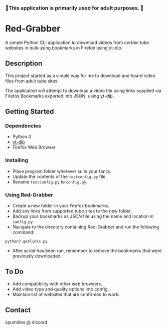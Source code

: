 ### 🔞This application is primarily used for adult purposes. 🔞

# Red-Grabber

A simple Python CLI application to download videos from *certain* tube websites in bulk using bookmarks in Firefox using yt-dlp.

## Description

This project started as a simple way for me to download and hoard video files from adult tube sites.

The application will attempt to download a video file using links supplied via Firefox Bookmarks exported into JSON, using yt-dlp.


## Getting Started

### Dependencies

* Python 3
* [yt-dlp](https://github.com/yt-dlp/yt-dlp)
* Firefox Web Browser



### Installing

* Place program folder wherever suits your fancy.
* Update the contents of the `testconfig.py` file.
* Rename `testconfig.py` to `config.py`.

### Using Red-Grabber

* Create a new folder in your Firefox bookmarks. 
* Add any links from supported tube sites to the new folder.
* Backup your bookmarks as JSON file using the name and location in `config.py`.
* Navigate to the directory containing Red-Grabber and run the following command:
```
python3 getlinks.py
```
* After script has been run, remember to remove the bookmarks that were previously downloaded.

## To Do
* Add compatibility with other web browsers.
* Add video type and quality options into config.
* Maintain list of websites that are confirmed to work.

## Contact

spumbles @ discord

